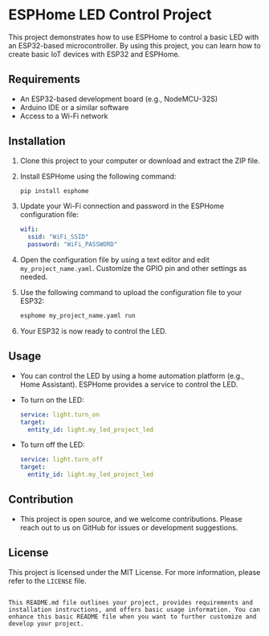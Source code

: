 # ESPHome LED Control Project

This project demonstrates how to use ESPHome to control a basic LED with an ESP32-based microcontroller. By using this project, you can learn how to create basic IoT devices with ESP32 and ESPHome.

## Requirements

- An ESP32-based development board (e.g., NodeMCU-32S)
- Arduino IDE or a similar software
- Access to a Wi-Fi network

## Installation

1. Clone this project to your computer or download and extract the ZIP file.

2. Install ESPHome using the following command:

   ```bash
   pip install esphome
   ```

3. Update your Wi-Fi connection and password in the ESPHome configuration file:

   ```yaml
   wifi:
     ssid: "WiFi_SSID"
     password: "WiFi_PASSWORD"
   ```

4. Open the configuration file by using a text editor and edit `my_project_name.yaml`. Customize the GPIO pin and other settings as needed.

5. Use the following command to upload the configuration file to your ESP32:

   ```bash
   esphome my_project_name.yaml run
   ```

6. Your ESP32 is now ready to control the LED.

## Usage

- You can control the LED by using a home automation platform (e.g., Home Assistant). ESPHome provides a service to control the LED.

- To turn on the LED:

  ```yaml
  service: light.turn_on
  target:
    entity_id: light.my_led_project_led
  ```

- To turn off the LED:

  ```yaml
  service: light.turn_off
  target:
    entity_id: light.my_led_project_led
  ```

## Contribution

- This project is open source, and we welcome contributions. Please reach out to us on GitHub for issues or development suggestions.

## License

This project is licensed under the MIT License. For more information, please refer to the `LICENSE` file.
```

This README.md file outlines your project, provides requirements and installation instructions, and offers basic usage information. You can enhance this basic README file when you want to further customize and develop your project.